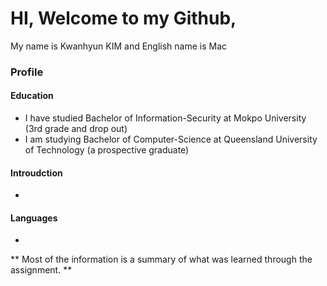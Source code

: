 # HI, Welcome to my Github, 
My name is Kwanhyun KIM and English name is Mac

### Profile

#### Education
- I have studied Bachelor of Information-Security at Mokpo University (3rd grade and drop out)
- I am studying Bachelor of Computer-Science at Queensland University of Technology (a prospective graduate)


#### Introudction

- 

#### Languages

-

**  Most of the information is a summary of what was learned through the assignment. **
